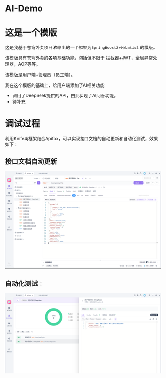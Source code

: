 # AI-Demo

# 这是一个模版

这是我基于苍穹外卖项目浓缩出的一个框架为`SpringBoost2`+`Mybatis2` 的模版。

该模版具有苍穹外卖的各项基础功能，包括但不限于 拦截器+JWT，全局异常处理器，AOP等等。

该模版是用户端+管理员（员工端）。

我在这个模版的基础上，给用户端添加了AI相关功能

- 调用了DeepSeek提供的API，由此实现了AI问答功能。
- 待补充



# 调试过程

利用Knife4j框架结合Apifox，可以实现接口文档的自动更新和自动化测试，效果如下：

## 接口文档自动更新

![image 0](assets/img.png)

## 自动化测试：

![image 1](./assets/img1.png)